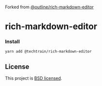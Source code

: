Forked from [@outline/rich-markdown-editor](https://github.com/outline/rich-markdown-editor)

# rich-markdown-editor

### Install

```bash
yarn add @techtrain/rich-markdown-editor
```

## License

This project is [BSD licensed](/LICENSE).
